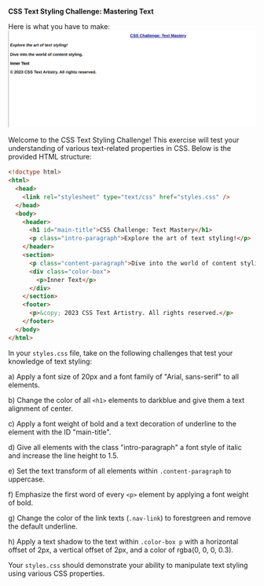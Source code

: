 **CSS Text Styling Challenge: Mastering Text**

Here is what you have to make:
![screenshot of end result of this task](./task3.png)

Welcome to the CSS Text Styling Challenge! This exercise will test your understanding of various text-related properties in CSS. Below is the provided HTML structure:

```html
<!doctype html>
<html>
  <head>
    <link rel="stylesheet" type="text/css" href="styles.css" />
  </head>
  <body>
    <header>
      <h1 id="main-title">CSS Challenge: Text Mastery</h1>
      <p class="intro-paragraph">Explore the art of text styling!</p>
    </header>
    <section>
      <p class="content-paragraph">Dive into the world of content styling.</p>
      <div class="color-box">
        <p>Inner Text</p>
      </div>
    </section>
    <footer>
      <p>&copy; 2023 CSS Text Artistry. All rights reserved.</p>
    </footer>
  </body>
</html>
```

In your `styles.css` file, take on the following challenges that test your knowledge of text styling:

a) Apply a font size of 20px and a font family of "Arial, sans-serif" to all elements.

b) Change the color of all `<h1>` elements to darkblue and give them a text alignment of center.

c) Apply a font weight of bold and a text decoration of underline to the element with the ID "main-title".

d) Give all elements with the class "intro-paragraph" a font style of italic and increase the line height to 1.5.

e) Set the text transform of all elements within `.content-paragraph` to uppercase.

f) Emphasize the first word of every `<p>` element by applying a font weight of bold.

g) Change the color of the link texts (`.nav-link`) to forestgreen and remove the default underline.

h) Apply a text shadow to the text within `.color-box p` with a horizontal offset of 2px, a vertical offset of 2px, and a color of rgba(0, 0, 0, 0.3).

Your `styles.css` should demonstrate your ability to manipulate text styling using various CSS properties.
